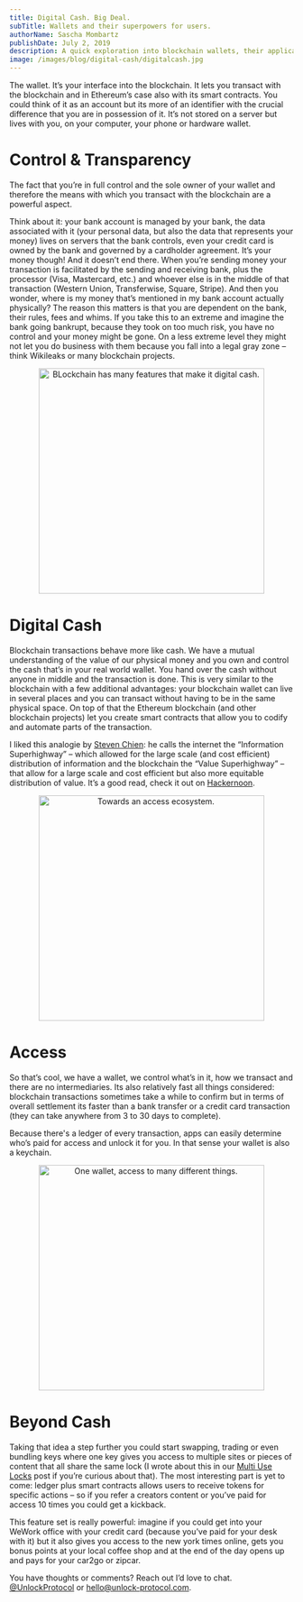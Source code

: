 ```yaml
---
title: Digital Cash. Big Deal.
subTitle: Wallets and their superpowers for users.
authorName: Sascha Mombartz
publishDate: July 2, 2019
description: A quick exploration into blockchain wallets, their applications and why they're so powerful.
image: /images/blog/digital-cash/digitalcash.jpg
---
```


The wallet. It’s your interface into the blockchain. It lets you transact with the blockchain and in Ethereum’s case also with its smart contracts. You could think of it as an account but its more of an identifier with the crucial difference that you are in possession of it. It’s not stored on a server but lives with you, on your computer, your phone or hardware wallet.

# Control & Transparency

The fact that you’re in full control and the sole owner of your wallet and therefore the means with which you transact with the blockchain are a powerful aspect.

Think about it: your bank account is managed by your bank, the data associated with it (your personal data, but also the data that represents your money) lives on servers that the bank controls, even your credit card is owned by the bank and governed by a cardholder agreement. It’s your money though! And it doesn’t end there. When you’re sending money your transaction is facilitated by the sending and receiving bank, plus the processor (Visa, Mastercard, etc.) and whoever else is in the middle of that transaction (Western Union, Transferwise, Square, Stripe). And then you wonder, where is my money that’s mentioned in my bank account actually physically? The reason this matters is that you are dependent on the bank, their rules, fees and whims. If you take this to an extreme and imagine the bank going bankrupt, because they took on too much risk, you have no control and your money might be gone. On a less extreme level they might not let you do business with them because you fall into a legal gray zone – think Wikileaks or many blockchain projects.

<p style="text-align:center">
	<img src="/images/blog/digital-cash/digitalcash.jpg" width="400px" alt="BLockchain has many features that make it digital cash.">
</p>

# Digital Cash

Blockchain transactions behave more like cash. We have a mutual understanding of the value of our physical money and you own and control the cash that’s in your real world wallet. You hand over the cash without anyone in middle and the transaction is done. This is very similar to the blockchain with a few additional advantages: your blockchain wallet can live in several places and you can transact without having to be in the same physical space. On top of that the Ethereum blockchain (and other blockchain projects) let you create smart contracts that allow you to codify and automate parts of the transaction.

I liked this analogie by [Steven Chien](https://twitter.com/stevenmeets): he calls the internet the “Information Superhighway” – which allowed for the large scale (and cost efficient) distribution of information and the blockchain the “Value Superhighway” – that allow for a large scale and cost efficient but also more equitable distribution of value. It’s a good read, check it out on [Hackernoon](https://hackernoon.com/blockchain-the-value-superhighway-into-your-wallet-9330cec5bf8f).

<p style="text-align:center">
	<img src="/images/blog/digital-cash/keychain.jpg" width="400px" alt="Towards an access ecosystem.">
</p>

# Access

So that’s cool, we have a wallet, we control what’s in it, how we transact and there are no intermediaries. Its also relatively fast all things considered: blockchain transactions sometimes take a while to confirm but in terms of overall settlement its faster than a bank transfer or a credit card transaction (they can take anywhere from 3 to 30 days to complete).

Because there's a ledger of every transaction, apps can easily determine who’s paid for access and unlock it for you. In that sense your wallet is also a keychain.

<p style="text-align:center">
	<img src="/images/blog/digital-cash/creditcard.jpg" width="400px" alt="One wallet, access to many different things.">
</p>

# Beyond Cash

Taking that idea a step further you could start swapping, trading or even bundling keys where one key gives you access to multiple sites or pieces of content that all share the same lock (I wrote about this in our [Multi Use Locks](https://unlock-protocol.com/blog/multi-use-locks/) post if you’re curious about that). The most interesting part is yet to come: ledger plus smart contracts allows users to receive tokens for specific actions – so if you refer a creators content or you’ve paid for access 10 times you could get a kickback.

This feature set is really powerful: imagine if you could get into your WeWork office with your credit card (because you’ve paid for your desk with it) but it also gives you access to the new york times online, gets you bonus points at your local coffee shop and at the end of the day opens up and pays for your car2go or zipcar.

You have thoughts or comments? Reach out I’d love to chat. [@UnlockProtocol](https://twitter.com/UnlockProtocol) or [hello@unlock-protocol.com](mailto:hello@unlock-protocol.com).

